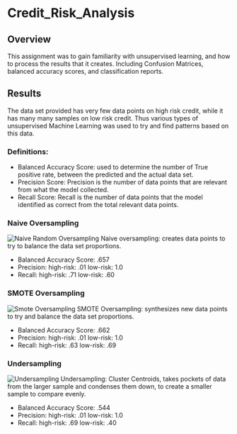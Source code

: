 # Credit_Risk_Analysis
## Overview
This assignment was to gain familiarity with unsupervised learning, and how to process the results that it creates. Including Confusion Matrices, balanced accuracy scores, and classification reports. 

## Results
The data set provided has very few data points on high risk credit, while it has many many samples on low risk credit. Thus various types of unsupervised Machine Learning was used to try and find patterns based on this data. 
### Definitions:
 - Balanced Accuracy Score: used to determine the number of True positive rate, between the predicted and the actual data set. 
 - Precision Score: Precision is the number of data points that are relevant from what the model collected.
 - Recall Score: Recall is the number of data points that the model identified as correct from the total relevant data points. 
### Naive Oversampling
![Naive Random Oversampling](https://user-images.githubusercontent.com/106715300/196280535-c4674171-4c40-4f8c-9c4f-3c9ebbce0c02.png)
Naive oversampling: creates data points to try to balance the data set proportions. 
  - Balanced Accuracy Score: .657
  - Precision: high-risk: .01   low-risk: 1.0
  - Recall: high-risk: .71    low-risk: .60
### SMOTE Oversampling
![Smote Oversampling](https://user-images.githubusercontent.com/106715300/196284958-0ae00b87-38cb-4107-b4bd-6f180cfe0445.png)
SMOTE Oversampling: synthesizes new data points to try and balance the data set proportions.
  - Balanced Accuracy Score: .662
  - Precision: high-risk: .01   low-risk: 1.0
  - Recall: high-risk: .63    low-risk: .69
 ### Undersampling 
 ![Undersampling](https://user-images.githubusercontent.com/106715300/196285449-a5812979-c154-47cb-9aa8-07b9fd88a72a.png)
 Undersampling: Cluster Centroids, takes pockets of data from the larger sample and condenses them down, to create a smaller sample to compare evenly.
   - Balanced Accuracy Score: .544
   - Precision: high-risk: .01   low-risk: 1.0
   - Recall: high-risk: .69    low-risk: .40

